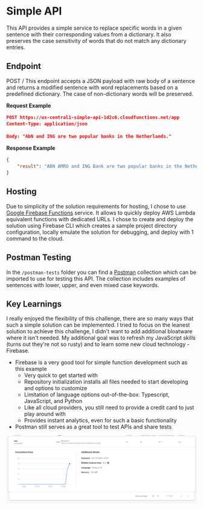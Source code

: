 # Simple API

This API provides a simple service to replace specific words in a given sentence with their corresponding values from a dictionary. It also preserves the case sensitivity of words that do not match any dictionary entries.

## Endpoint
POST /
This endpoint accepts a JSON payload with raw body of a sentence and returns a modified sentence with word replacements based on a predefined dictionary. The case of non-dictionary words will be preserved.

**Request Example**
```json
POST https://us-central1-simple-api-1d2c6.cloudfunctions.net/app
Content-Type: application/json

Body: "AbN and ING are two popular banks in the Netherlands."
```

**Response Example**
```json
{
    "result": "ABN AMRO and ING Bank are two popular banks in the Netherlands."
}
```

## Hosting

Due to simplicity of the solution requirements for hosting, I chose to use [Google Firebase Functions](https://firebase.google.com/docs/functions) service. It allows to quickly deploy AWS Lambda equivalent functions with dedicated URLs. I chose to create and deploy the solution using Firebase CLI which creates a sample project directory configuration, locally emulate the solution for debugging, and deploy with 1 command to the cloud.

## Postman Testing

In the `/postman-tests` folder you can find a [Postman](https://www.postman.com/downloads/) collection which can be imported to use for testing this API. The collection includes examples of sentences with lower, upper, and even mixed case keywords.

## Key Learnings
I really enjoyed the flexibility of this challenge, there are so many ways that such a simple solution can be implemented. I tried to focus on the leanest solution to achieve this challenge, I didn't want to add additional bloatware where it isn't needed. My additional goal was to refresh my JavaScript skills (turns out they're not so rusty) and to learn some new cloud technology - Firebase.
- Firebase is a very good tool for simple function development such as this example
  - Very quick to get started with
  - Repository initialization installs all files needed to start developing and options to customize
  - Limitation of language options out-of-the-box: Typescript, JavaScript, and Python
  - Like all cloud providers, you still need to provide a credit card to just play around with
  - Provides instant analytics, even for such a basic functionality
- Postman still serves as a great tool to test APIs and share tests

![Firebase analytics](firebase-analtics.png)
